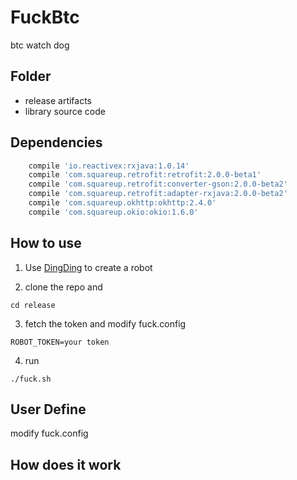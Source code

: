 # FuckBtc
btc watch dog

## Folder 
- release 
artifacts
- library 
source code

## Dependencies
```groovy
    compile 'io.reactivex:rxjava:1.0.14'
    compile 'com.squareup.retrofit:retrofit:2.0.0-beta1'
    compile 'com.squareup.retrofit:converter-gson:2.0.0-beta2'
    compile 'com.squareup.retrofit:adapter-rxjava:2.0.0-beta2'
    compile 'com.squareup.okhttp:okhttp:2.4.0'
    compile 'com.squareup.okio:okio:1.6.0'
```

## How to use

1. Use [DingDing](https://www.dingtalk.com/) to create a robot 

2. clone the repo and 
```shell
cd release
```

3. fetch the token and modify fuck.config
```
ROBOT_TOKEN=your token
```
4. run 
```
./fuck.sh
```

## User Define

modify fuck.config

## How does it work
